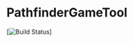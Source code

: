 # PathfinderGameTool

[![Build Status](https://travis-ci.org/Idonnow/PathfinderGameTool.svg?branch=master)]